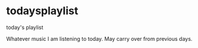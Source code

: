 todaysplaylist
==============

today's playlist

Whatever music I am listening to today. May carry over from previous days.
